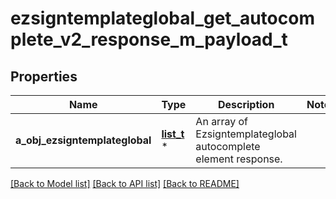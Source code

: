 # ezsigntemplateglobal_get_autocomplete_v2_response_m_payload_t

## Properties
Name | Type | Description | Notes
------------ | ------------- | ------------- | -------------
**a_obj_ezsigntemplateglobal** | [**list_t**](ezsigntemplateglobal_autocomplete_element_response.md) \* | An array of Ezsigntemplateglobal autocomplete element response. | 

[[Back to Model list]](../README.md#documentation-for-models) [[Back to API list]](../README.md#documentation-for-api-endpoints) [[Back to README]](../README.md)


